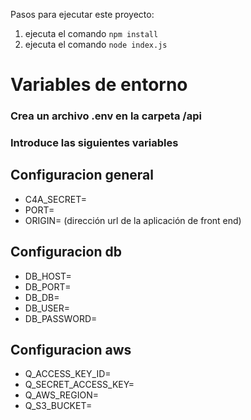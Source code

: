 
Pasos para ejecutar este proyecto:

1. ejecuta el comando `npm install`
2. ejecuta el comando `node index.js`

# Variables de entorno

### Crea un archivo .env en la carpeta /api
### Introduce las siguientes variables

## Configuracion general
* C4A_SECRET=
* PORT=
* ORIGIN= (dirección url de la aplicación de front end)

## Configuracion db
* DB_HOST=
* DB_PORT=
* DB_DB=
* DB_USER=
* DB_PASSWORD=

## Configuracion aws
* Q_ACCESS_KEY_ID=
* Q_SECRET_ACCESS_KEY=
* Q_AWS_REGION=
* Q_S3_BUCKET=
